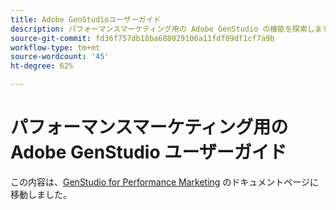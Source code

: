 ```yaml
---
title: Adobe GenStudioユーザーガイド
description: パフォーマンスマーケティング用の Adobe GenStudio の機能を探索します。オンブランドのアセットをすばやく作成、バリエーションを生成、エクスペリエンスを最適化する方法について説明します。
source-git-commit: fd36f757db18ba688029106a11fdf09df1cf7a9b
workflow-type: tm+mt
source-wordcount: '45'
ht-degree: 62%

---
```


# パフォーマンスマーケティング用の Adobe GenStudio ユーザーガイド

この内容は、[GenStudio for Performance Marketing](https://experienceleague.adobe.com/ja/docs/genstudio-for-performance-marketing) のドキュメントページに移動しました。
